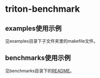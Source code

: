 # triton-benchmark

## examples使用示例
见examples目录下子文件夹里的makefile文件。

## benchmarks使用示例
见benchmarks目录下的[README](./benchmarks/README.md)。
